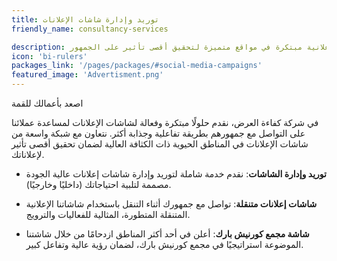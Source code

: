 ```yaml
---
title: توريد وإدارة شاشات الإعلانات
friendly_name: consultancy-services

description: نقدم شاشات إعلانية مبتكرة في مواقع متميزة لتحقيق أقصى تأثير على الجمهور.  
icon: 'bi-rulers'
packages_link: '/pages/packages/#social-media-campaigns'
featured_image: 'Advertisment.png'
---
```

اصعد بأعمالك للقمة

في شركة كفاءة العرض، نقدم حلولًا مبتكرة وفعالة لشاشات الإعلانات لمساعدة عملائنا على التواصل مع جمهورهم بطريقة تفاعلية وجذابة أكثر. نتعاون مع شبكة واسعة من شاشات الإعلانات في المناطق الحيوية ذات الكثافة العالية لضمان تحقيق أقصى تأثير لإعلاناتك.

-   **توريد وإدارة الشاشات**: نقدم خدمة شاملة لتوريد وإدارة شاشات إعلانات عالية الجودة مصممة لتلبية احتياجاتك (داخليًا وخارجيًا).

- **شاشات إعلانات متنقلة**: تواصل مع جمهورك أثناء التنقل باستخدام شاشاتنا الإعلانية المتنقلة المتطورة، المثالية للفعاليات والترويج.

- **شاشة مجمع كورنيش بارك**: أعلن في أحد أكثر المناطق ازدحامًا من خلال شاشتنا الموضوعة استراتيجيًا في مجمع كورنيش بارك، لضمان رؤية عالية وتفاعل كبير.

